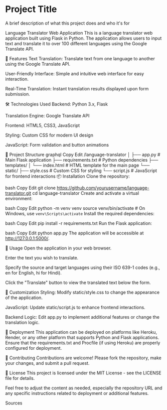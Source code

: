 
# Project Title

A brief description of what this project does and who it's for

Language Translator Web Application
This is a language translator web application built using Flask in Python. The application allows users to input text and translate it to over 100 different languages using the Google Translate API.

🚀 Features
Text Translation: Translate text from one language to another using the Google Translate API.

User-Friendly Interface: Simple and intuitive web interface for easy interaction.

Real-Time Translation: Instant translation results displayed upon form submission.

🛠️ Technologies Used
Backend: Python 3.x, Flask

Translation Engine: Google Translate API

Frontend: HTML5, CSS3, JavaScript

Styling: Custom CSS for modern UI design

JavaScript: Form validation and button animations

📁 Project Structure
graphql
Copy
Edit
/language-translator
│
├── app.py                  # Main Flask application
├── requirements.txt        # Python dependencies
├── templates/
│   └── index.html          # HTML template for the main page
└── static/
    ├── style.css           # Custom CSS for styling
    └── script.js           # JavaScript for frontend interactions
📦 Installation
Clone the repository:

bash
Copy
Edit
git clone https://github.com/yourusername/language-translator.git
cd language-translator
Create and activate a virtual environment:

bash
Copy
Edit
python -m venv venv
source venv/bin/activate   # On Windows, use `venv\Scripts\activate`
Install the required dependencies:

bash
Copy
Edit
pip install -r requirements.txt
Run the Flask application:

bash
Copy
Edit
python app.py
The application will be accessible at http://127.0.0.1:5000/.

🧪 Usage
Open the application in your web browser.

Enter the text you wish to translate.

Specify the source and target languages using their ISO 639-1 codes (e.g., en for English, hi for Hindi).

Click the "Translate" button to view the translated text below the form.

🧩 Customization
Styling: Modify static/style.css to change the appearance of the application.

JavaScript: Update static/script.js to enhance frontend interactions.

Backend Logic: Edit app.py to implement additional features or change the translation logic.

🔄 Deployment
This application can be deployed on platforms like Heroku, Render, or any other platform that supports Python and Flask applications. Ensure that the requirements.txt and Procfile (if using Heroku) are properly configured for deployment.

🤝 Contributing
Contributions are welcome! Please fork the repository, make your changes, and submit a pull request.

📄 License
This project is licensed under the MIT License - see the LICENSE file for details.

Feel free to adjust the content as needed, especially the repository URL and any specific instructions related to deployment or additional features.


Sources







